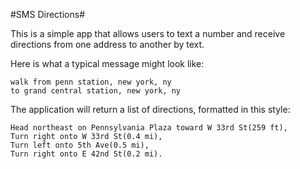 #SMS Directions#

This is a simple app that allows users to text a number and receive directions from one address to another by text.

Here is what a typical message might look like:

```
walk from penn station, new york, ny
to grand central station, new york, ny
```

The application will return a list of directions, formatted in this style:

```
Head northeast on Pennsylvania Plaza toward W 33rd St(259 ft),
Turn right onto W 33rd St(0.4 mi),
Turn left onto 5th Ave(0.5 mi),
Turn right onto E 42nd St(0.2 mi).
```
